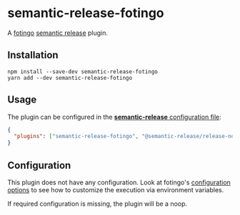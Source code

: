 # semantic-release-fotingo

A [fotingo](https://github.com/tagoro9/fotingo) [semantic release](https://github.com/semantic-release/semantic-release) plugin.

## Installation

```shell
npm install --save-dev semantic-release-fotingo
yarn add --dev semantic-release-fotingo
```

## Usage

The plugin can be configured in the [**semantic-release** configuration file](https://github.com/semantic-release/semantic-release/blob/master/docs/usage/configuration.md#configuration):

```json
{
  "plugins": ["semantic-release-fotingo", "@semantic-release/release-notes-generator"]
}
```

## Configuration

This plugin does not have any configuration. Look at fotingo's [configuration options](https://github.com/tagoro9/fotingo#configuration)
to see how to customize the execution via environment variables.

If required configuration is missing, the plugin will be a noop.

